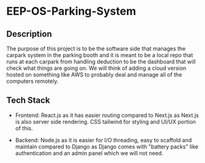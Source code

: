 # EEP-OS-Parking-System

## Description
The purpose of this project is to be the software side that manages the carpark system in the parking booth and it is meant to be a local repo that runs at each carpark from handling deduction to be the dashboard that will check what things are going on. We will think of adding a cloud version hosted on something like AWS to probably deal and manage all of the computers remotely.

## Tech Stack

- Frontend: React.js as it has easier routing compared to Next.js as Next.js is also server side rendering. CSS tailwind for styling and UI/UX portion of this. 

- Backend: Node.js as it is easier for I/O threading, easy to scaffold and maintain compared to Django as Django comes with "battery packs" like authentication and an admin panel which we will not need. 